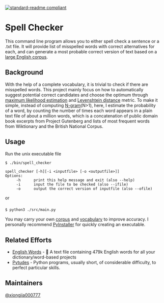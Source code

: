 [![standard-readme compliant](https://img.shields.io/badge/readme%20style-standard-brightgreen.svg?style=flat-square)](https://github.com/RichardLitt/standard-readme)

# Spell Checker
This command line program allows you to either spell check a sentence or a .txt file. It will provide list of misspelled words with correct alternatives for each, and can generate a most probable correct version of text based on a [large English corpus]("./data/big.txt").

## Background
With the help of a complete vocabulary, it is trivial to check if there are misspelled words. This project mainly focus on how to automatically suggest potential correct candidates and choose the optimum through [maximum likelihood estimation](https://en.wikipedia.org/wiki/Maximum_likelihood_estimation) and [Levenshtein distance](https://en.wikipedia.org/wiki/Levenshtein_distance) metric. To make it simple, instead of computing [N-gram](https://en.wikipedia.org/wiki/N-gram)(N>1), here, I estimate the probability of a word, by counting the number of times each word appears in a plain text file of about a million words, which is a concatenation of public domain book excerpts from Project Gutenberg and lists of most frequent words from Wiktionary and the British National Corpus. 

## Usage
Run the unix executable file
```sh
$ ./bin/spell_checker 
```
```
spell_checker [-h][-i <inputfile> [-o <outputfile>]]
Options:
	 -h 	 print this help message and exit (also --help)
	 -i 	 input the file to be checked (also --ifile)
	 -o 	 output the correct version of inputfile (also --ofile)
```
or
### 
```sh
$ python3 ./src/main.py
```
You may carry your own [corpus](./data/big.txt) and [vocabulary](./data/words_alpha.txt) to improve accuracy. I personally recommend [PyInstaller](https://www.pyinstaller.org) for quickly creating an executable.

## Related Efforts
- [English Words](https://github.com/dwyl/english-words) - 📝 A text file containing 479k English words for all your dictionary/word-based projects
- [Pytudes](https://github.com/norvig/pytudes) - Python programs, usually short, of considerable difficulty, to perfect particular skills.

## Maintainers
[@xiongjia000777](https://github.com/xiongjia000777)